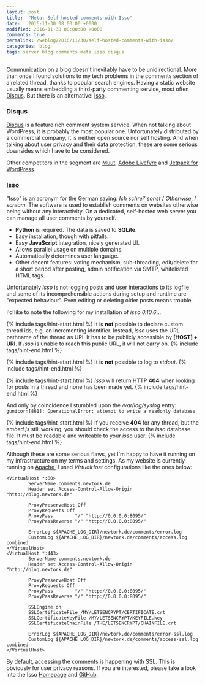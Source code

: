 ```yaml
---
layout: post
title:  "Meta: Self-hosted comments with Isso"
date:   2016-11-30 08:00:00 +0000
modified: 2016-11-30 08:00:00 +0000 
comments: true
permalink: /weblog/2016/11/30/self-hosted-comments-with-isso/
categories: blog
tags: server blog comments meta isso disgus
---
```


Communication on a blog doesn't inevitably have to be unidirectional. More than once I found solutions to my tech problems in the comments section of a related thread, thanks to popular search engines. Having a static website usually means embedding a third-party commenting service, most often [Disqus][disqus]. But there is an alternative: [Isso][isso].

<!--more-->

### Disqus ###

[Disqus][disqus] is a feature rich comment system service. When not talking about WordPress, it is probably the most popular one. Unfortunately distributed by a commercial company, it is neither open source nor self hosting. And when talking about user privacy and their data protection, these are some serious downsides which have to be considered.

Other competitors in the segment are [Muut][muut], [Adobe Livefyre][livefyre] and [Jetpack for WordPress][jetpack].


### [Isso][isso] ###

"Isso" is an acronym for the German saying: *Ich schrei' sonst* / *Otherwise, I scream*. The software is used to establish comments on websites otherwise being without any interactivity. On a dedicated, self-hosted web server you can manage all user comments by yourself.

 - **Python** is required. The data is saved to **SQLite**.
 - Easy installation, though with pitfalls.
 - Easy **JavaScript** integration, nicely generated UI.
 - Allows parallel usage on multiple domains.
 - Automatically determines user language.
 - Other decent features: voting mechanism, sub-threading, edit/delete for a short period after posting, admin notification via SMTP, whitelisted HTML tags.

 
Unfortunately *isso* is not logging posts and user interactions to its logfile and some of its incomprehensible actions during setup and runtime are "expected behaviour". Even editing or deleting older posts means trouble.

I'd like to note the following for my installation of *isso 0.10.6*...

{% include tags/hint-start.html %}
It is **not** possible to declare custom thread ids, e.g. an incrementing identifier. Instead, *isso* uses the URL pathname of the thread as URI. It has to be publicly accessible by **[HOST] + URI**. If *isso* is unable to reach this public URL, it will not carry on.
{% include tags/hint-end.html %}

{% include tags/hint-start.html %}
It is **not** possible to log to *stdout*.
{% include tags/hint-end.html %}

{% include tags/hint-start.html %}
*Isso* will return HTTP **404** when looking for posts in a thread and none has been made yet.
{% include tags/hint-end.html %}


And only by coincidence I stumbled upon the */var/log/syslog* entry:
```gunicorn[861]: OperationalError: attempt to write a readonly database```

{% include tags/hint-start.html %}
If you receive **404** for any thread, but the *embed.js* still working, you should check the access to the *isso* database file. It must be readable and writeable to your *isso* user.
{% include tags/hint-end.html %}


Although these are some serious flaws, yet I'm happy to have it running on my infrastructure on my terms and settings. As my website is currently running on [Apache][apache], I used *VirtualHost* configurations like the ones below:

```
<VirtualHost *:80>
        ServerName comments.newtork.de
        Header set Access-Control-Allow-Origin "http://blog.newtork.de"

        ProxyPreserveHost Off
        ProxyRequests Off
        ProxyPass        "/" "http://0.0.0.0:8095/"
        ProxyPassReverse "/" "http://0.0.0.0:8095/"

        ErrorLog ${APACHE_LOG_DIR}/newtork.de/comments/error.log
        CustomLog ${APACHE_LOG_DIR}/newtork.de/comments/access.log combined
</VirtualHost>
<VirtualHost *:443>
        ServerName comments.newtork.de
        Header set Access-Control-Allow-Origin "http://blog.newtork.de"

        ProxyPreserveHost Off
        ProxyRequests Off
        ProxyPass        "/" "http://0.0.0.0:8095/"
        ProxyPassReverse "/" "http://0.0.0.0:8095/"

        SSLEngine on
        SSLCertificateFile /MY/LETSENCRYPT/CERTIFICATE.crt
        SSLCertificateKeyFile /MY/LETSENCRYPT/KEYFILE.key
        SSLCertificateChainFile /THE/LETSENCRYPT/CHAINFILE.crt

        ErrorLog ${APACHE_LOG_DIR}/newtork.de/comments/error-ssl.log
        CustomLog ${APACHE_LOG_DIR}/newtork.de/comments/access-ssl.log combined
</VirtualHost>
```

By default, accessing the comments is happening with SSL. This is obviously for user privacy reasons. If you are interested, please take a look into the Isso [Homepage][isso] and [GitHub][issogit].

[disqus]: https://disqus.com/
[muut]: https://muut.com
[livefyre]: http://www.adobe.com/marketing-cloud/enterprise-content-management/ugc-content-platform.html
[jetpack]: https://jetpack.com/
[apache]: https://httpd.apache.org/
[isso]: https://posativ.org/isso/
[issogit]: https://github.com/posativ/isso